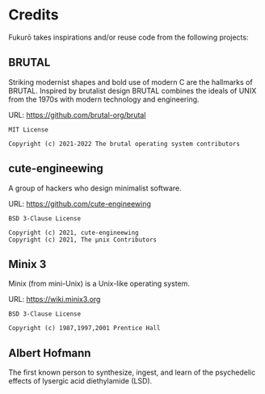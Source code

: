 # Credits

Fukurō takes inspirations and/or reuse code from the following projects:

## BRUTAL

Striking modernist shapes and bold use of modern C are the hallmarks of BRUTAL. Inspired by brutalist design BRUTAL combines the ideals of UNIX from the 1970s with modern technology and engineering. 

URL: <https://github.com/brutal-org/brutal>

```
MIT License

Copyright (c) 2021-2022 The brutal operating system contributors
```

## cute-engineewing

A group of hackers who design minimalist software.

URL: <https://github.com/cute-engineewing>

```
BSD 3-Clause License

Copyright (c) 2021, cute-engineewing
Copyright (c) 2021, The µnix Contributors
```

## Minix 3

Minix (from mini-Unix) is a Unix-like operating system.

URL: <https://wiki.minix3.org>

```
BSD 3-Clause License

Copyright (c) 1987,1997,2001 Prentice Hall
```

## Albert Hofmann

The first known person to synthesize, ingest, and learn of the psychedelic effects of lysergic acid diethylamide (LSD).

